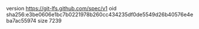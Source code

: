 version https://git-lfs.github.com/spec/v1
oid sha256:e3be0606e1bc7b0221978b260cc434235df0de5549d26b40576e4eba7ac55974
size 7239
